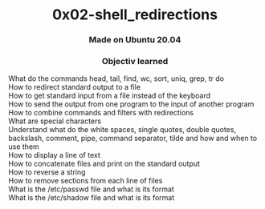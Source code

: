 <h1 align="center">0x02-shell_redirections</h1>

<h3 align="center">Made on Ubuntu 20.04</h3>

<h3 align="center">Objectiv learned</h3>

<p>
What do the commands head, tail, find, wc, sort, uniq, grep, tr do<br/>
How to redirect standard output to a file<br/>
How to get standard input from a file instead of the keyboard<br/>
How to send the output from one program to the input of another program<br/>
How to combine commands and filters with redirections<br/>
What are special characters<br/>
Understand what do the white spaces, single quotes, double quotes, backslash, comment, pipe, command separator, tilde and how and when to use them<br/>
How to display a line of text<br/>
How to concatenate files and print on the standard output<br/>
How to reverse a string<br/>
How to remove sections from each line of files<br/>
What is the /etc/passwd file and what is its format<br/>
What is the /etc/shadow file and what is its format<br/>
</p>